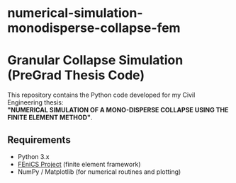 # numerical-simulation-monodisperse-collapse-fem

# Granular Collapse Simulation (PreGrad Thesis Code)

This repository contains the Python code developed for my Civil Engineering thesis:  
**"NUMERICAL SIMULATION OF A MONO-DISPERSE COLLAPSE USING THE FINITE ELEMENT METHOD"**.

## Requirements
- Python 3.x
- [FEniCS Project](https://fenicsproject.org/) (finite element framework)
- NumPy / Matplotlib (for numerical routines and plotting)
